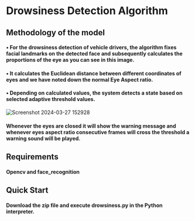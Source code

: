 # Drowsiness Detection Algorithm

## Methodology of the model  ##

#### <b>•</b> For the drowsiness detection of vehicle drivers, the algorithm fixes facial landmarks on the detected face and subsequently calculates the proportions of the eye as you can see in this image. ####
#### <b>•</b> It calculates the **Euclidean distance** between different coordinates of eyes and we have noted down the normal **Eye Aspect ratio**. ####
#### <b>•</b> Depending on calculated values, the system detects a state based on selected adaptive threshold values. ####

![Screenshot 2024-03-27 152928](https://github.com/AntimaDwivedi/Drowsiness_Detection/assets/56269029/55780842-af4a-4571-a52d-a374a984ac53) &nbsp;
<br>

####  Whenever the eyes are closed it will show the warning message and whenever eyes aspect ratio consecutive frames will cross the threshold a warning sound will be played. ####


## Requirements ##   
#### Opencv and face_recognition ####

## Quick Start ##
#### Download the zip file and execute drowsiness.py in the Python interpreter. ####
